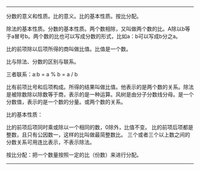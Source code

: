 ***

分数的意义和性质。比的意义。比的基本性质。按比分配。

除法的基本性质。分数的基本性质。两个数相除，又叫做两个数的比。A除以b等于a冒号b。两个数的比也可以写成分数的形式，比如a：b可以写成b分之a。

比的前项除以后项所得的商叫做比值。比值是一个数。

比与除法、分数的区别与联系。

三者联系：a:b = a % b = a / b

比有前项比号和后项构成。所得的结果叫做比值。他表示的是两个数的关系。除法是被除数除以除数等于商，表示的是一种运算。风树是由分子分数线分母。是一个分数值，表示的是一个数的分量。或两个数的关系。

比的基本性质：

比的前项后项同时乘或除以一个相同的数，0除外，比值不变。
比的前项后项都是整数，且只有公因数一，这样的比叫做最简整数比。
三个或者三个以上数之间的分数关系可用连比表示，不表示除法。

按比分配：把一个数量按照一定的比（份数）来进行分配。

***


